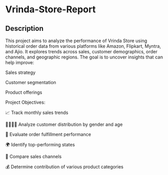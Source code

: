 # Vrinda-Store-Report

## Description

This project aims to analyze the performance of Vrinda Store using historical order data from various platforms like Amazon, Flipkart, Myntra, and Ajio. It explores trends across sales, customer demographics, order channels, and geographic regions. The goal is to uncover insights that can help improve:

Sales strategy

Customer segmentation

Product offerings

Project Objectives:

📈 Track monthly sales trends

🧍‍♂️🧍‍♀️ Analyze customer distribution by gender and age

🚚 Evaluate order fulfillment performance

🌍 Identify top-performing states

🛒 Compare sales channels

💰 Determine contribution of various product categories


